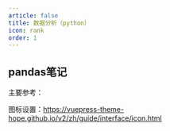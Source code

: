 ```yaml
---
article: false
title: 数据分析（python）
icon: rank
order: 1
---
```


## pandas笔记

主要参考：

图标设置：https://vuepress-theme-hope.github.io/v2/zh/guide/interface/icon.html

